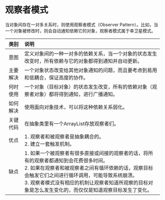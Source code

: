 # 观察者模式
当对象间存在一对多关系时，则使用观察者模式（Observer Pattern）。比如，当一个对象被修改时，则会自动通知依赖它的对象，观察者模式属于幸卫星模式。

|类别|说明|
|:-:|:--|
|意图|定义对象间的一种一对多的依赖关系，当一个对象的状态发生改变时，所有依赖与它的对象都得到通知并自动更新。|
|主要解决|一个对象状态改变给其他对象通知的问题，而且要考虑到易用和低耦合，保证高度的协作。|
|何时使用|一个对象（目标对象）的状态发生改变，所有的依赖对象（观察者对象）都将得到通知，进行广播通知。|
|如何解决|使用面向对象技术，可以将这种依赖关系弱化。|
|关键代码|在抽象类里有一个ArrayList存放观察者们。|
|优点|1. 观察者和被观察者是抽象耦合的。<br/> 2. 建立一套触发机制。|
|缺点|1. 如果一个被观察者有很多直接或间接的观察者的话，将所有的观察者都通知到会花费很多时间。<br/> 2. 如果在观察者和被观察者之间有循环依赖的话，观察目标会触发它们之间进行循环调用，可能导致系统崩溃。<br/> 3. 观察者模式没有相应的机制让观察者知道所观察的目标对象是怎么发生变化的，而仅仅是知道观察目标发生了变化。|

